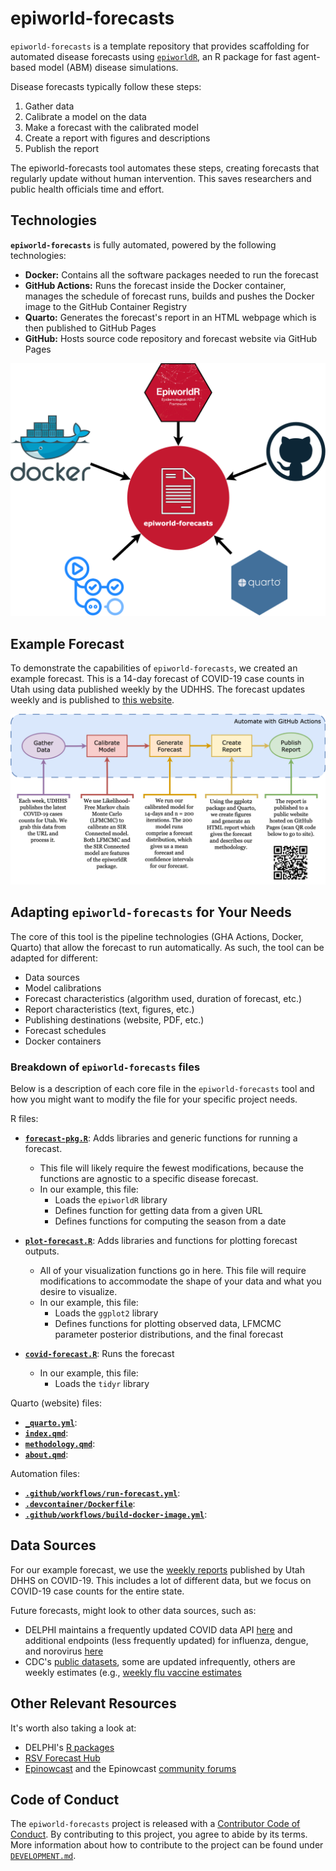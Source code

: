 # epiworld-forecasts

`epiworld-forecasts` is a template repository that provides scaffolding for automated disease forecasts using [`epiworldR`](https://github.com/UofUEpiBio/epiworldR/), an R package for fast agent-based model (ABM) disease simulations.

Disease forecasts typically follow these steps:

1. Gather data
2. Calibrate a model on the data
3. Make a forecast with the calibrated model
4. Create a report with figures and descriptions
5. Publish the report

The epiworld-forecasts tool automates these steps, creating forecasts that regularly update without human intervention. This saves researchers and public health officials time and effort.


## Technologies

**`epiworld-forecasts`** is fully automated, powered by the following technologies:

* **Docker:** Contains all the software packages needed to run the forecast
* **GitHub Actions:** Runs the forecast inside the Docker container, manages the schedule of forecast runs, builds and pushes the Docker image to the GitHub Container Registry
* **Quarto:** Generates the forecast's report in an HTML webpage which is then published to GitHub Pages
* **GitHub:** Hosts source code repository and forecast website via GitHub Pages

![](assets/tech-chart.png)


## Example Forecast

To demonstrate the capabilities of `epiworld-forecasts`, we created an example forecast.
This is a 14-day forecast of COVID-19 case counts in Utah using data published weekly by the UDHHS.
The forecast updates weekly and is published to [this website](https://epiforesite.github.io/epiworld-forecasts/).

![](assets/process-flow-chart.png)


## Adapting `epiworld-forecasts` for Your Needs

The core of this tool is the pipeline technologies (GHA Actions, Docker, Quarto) that allow the forecast to run automatically.
As such, the tool can be adapted for different:

* Data sources
* Model calibrations
* Forecast characteristics (algorithm used, duration of forecast, etc.)
* Report characteristics (text, figures, etc.)
* Publishing destinations (website, PDF, etc.)
* Forecast schedules
* Docker containers

### Breakdown of `epiworld-forecasts` files

Below is a description of each core file in the `epiworld-forecasts` tool and how you might want to modify the file for your specific project needs.

R files:
* [**`forecast-pkg.R`**](./forecast-pkg.R): Adds libraries and generic functions for running a forecast.
    * This file will likely require the fewest modifications, because the functions are agnostic to a specific disease forecast.
    * In our example, this file:
        * Loads the `epiworldR` library
        * Defines function for getting data from a given URL
        * Defines functions for computing the season from a date

* [**`plot-forecast.R`**](./plot-forecast.R): Adds libraries and functions for plotting forecast outputs.
    * All of your visualization functions go in here. This file will require modifications to accommodate the shape of your data and what you desire to visualize.
    * In our example, this file:
        * Loads the `ggplot2` library
        * Defines functions for plotting observed data, LFMCMC parameter posterior distributions, and the final forecast
* [**`covid-forecast.R`**](./covid-forecast.R): Runs the forecast
    * In our example, this file:
        * Loads the `tidyr` library


Quarto (website) files:
* [**`_quarto.yml`**](./_quarto.yml):
* [**`index.qmd`**](./index.qmd):
* [**`methodology.qmd`**](./methodology.qmd):
* [**`about.qmd`**](./about.qmd):

Automation files:
* [**`.github/workflows/run-forecast.yml`**](./.github/workflows/run-forecast.yml):
* [**`.devcontainer/Dockerfile`**](./.devcontainer/Dockerfile):
* [**`.github/workflows/build-docker-image.yml`**](./.github/workflows/build-docker-image.yml):

## Data Sources
For our example forecast, we use the [weekly reports](https://coronavirus.utah.gov/case-counts/) published by Utah DHHS on COVID-19.
This includes a lot of different data, but we focus on COVID-19 case counts for the entire state.

Future forecasts, might look to other data sources, such as:
- DELPHI maintains a frequently updated COVID data API [here](https://cmu-delphi.github.io/delphi-epidata/api/covidcast.html) and additional endpoints (less frequently updated) for influenza, dengue, and norovirus [here](https://cmu-delphi.github.io/delphi-epidata/api/README.html)
- CDC's [public datasets](https://data.cdc.gov), some are updated infrequently, others are weekly estimates (e.g., [weekly flu vaccine estimates](https://data.cdc.gov/Vaccinations/Weekly-Cumulative-Estimated-Number-of-Influenza-Va/ysd3-txwj/about_data)


## Other Relevant Resources
It's worth also taking a look at:
- DELPHI's [R packages](https://delphi.cmu.edu/code/)
- [RSV Forecast Hub](https://rsvforecasthub.org/#Overview)
- [Epinowcast](https://www.epinowcast.org) and the Epinowcast [community forums](https://community.epinowcast.org)


## Code of Conduct

The `epiworld-forecasts` project is released with a [Contributor Code of Conduct](./CODE_OF_CONDUCT.md).
By contributing to this project, you agree to abide by its terms.
More information about how to contribute to the project can be found under [`DEVELOPMENT.md`](DEVELOPMENT.md).
